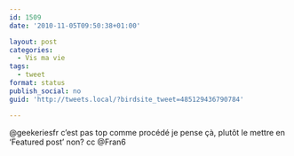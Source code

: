 ```yaml
---
id: 1509
date: '2010-11-05T09:50:38+01:00'

layout: post
categories:
  - Vis ma vie
tags:
  - tweet
format: status
publish_social: no
guid: 'http://tweets.local/?birdsite_tweet=485129436790784'

---
```


@geekeriesfr c’est pas top comme procédé je pense çà, plutôt le mettre en ‘Featured post’ non? cc @Fran6